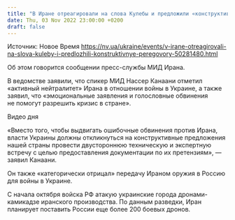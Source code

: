 ```yaml
---
title: "В Иране отреагировали на слова Кулебы и предложили «конструктивные переговоры»"
date: Thu, 03 Nov 2022 23:00:00 +0200
draft: false
---
```

Источник: Новое Время https://nv.ua/ukraine/events/v-irane-otreagirovali-na-slova-kuleby-i-predlozhili-konstruktivnye-peregovory-50281480.html


 Об этом говорится сообщении пресс-службы МИД Ирана.

В ведомстве заявили, что спикер МИД Нассер Канаани отметил «активный нейтралитет» Ирана в отношении войны в Украине, а также заявил, что «эмоциональные заявления и голословные обвинения не помогут разрешить кризис в стране».

 Видео дня   

«Вместо того, чтобы выдвигать ошибочные обвинения против Ирана, власти Украины должны откликнуться на конструктивные предложения нашей страны провести двустороннюю техническую и экспертную встречу с целью предоставления документации по их претензиям», — заявил Канаани.

Он также «категорически отрицал» передачу Ираном оружия в Россию для войны в Украине.

С начала октября войска РФ атакую украинские города дронами-камикадзе иранского производства. По данным разведки, Иран планирует поставить России еще более 200 боевых дронов.
